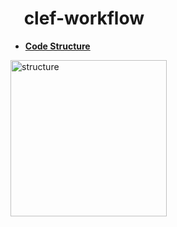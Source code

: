 #  <img src="design/clef-workflow-logo.png" width="15">  clef-workflow

- [**Code Structure**](docs/code-structure.md)

<img src="design/workflow-structure.svg" width="250" alt="structure">
